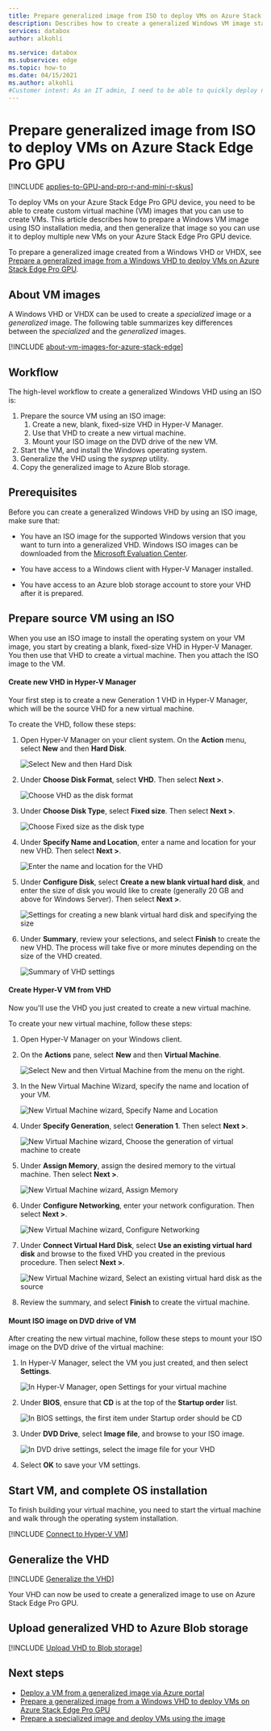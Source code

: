 ```yaml
---
title: Prepare generalized image from ISO to deploy VMs on Azure Stack Edge Pro GPU
description: Describes how to create a generalized Windows VM image starting from an ISO. Use this generalized image to deploy virtual machines on your Azure Stack Edge Pro GPU device.
services: databox
author: alkohli

ms.service: databox
ms.subservice: edge
ms.topic: how-to
ms.date: 04/15/2021
ms.author: alkohli
#Customer intent: As an IT admin, I need to be able to quickly deploy new Windows virtual machines on my Azure Stack Edge Pro GPU device, and I want to use an ISO image for OS installation.
---
```


# Prepare generalized image from ISO to deploy VMs on Azure Stack Edge Pro GPU 

[!INCLUDE [applies-to-GPU-and-pro-r-and-mini-r-skus](../../includes/azure-stack-edge-applies-to-gpu-pro-r-mini-r-sku.md)]

To deploy VMs on your Azure Stack Edge Pro GPU device, you need to be able to create custom virtual machine (VM) images that you can use to create VMs. This article describes how to prepare a Windows VM image using ISO installation media, and then generalize that image so you can use it to deploy multiple new VMs on your Azure Stack Edge Pro GPU device.

To prepare a generalized image created from a Windows VHD or VHDX, see [Prepare a generalized image from a Windows VHD to deploy VMs on Azure Stack Edge Pro GPU](azure-stack-edge-gpu-prepare-windows-vhd-generalized-image.md).

## About VM images

A Windows VHD or VHDX can be used to create a *specialized* image or a *generalized* image. The following table summarizes key differences between the *specialized* and the *generalized* images.

[!INCLUDE [about-vm-images-for-azure-stack-edge](../../includes/azure-stack-edge-about-vm-images.md)]

## Workflow 

The high-level workflow to create a generalized Windows VHD using an ISO is:

1. Prepare the source VM using an ISO image:
   1. Create a new, blank, fixed-size VHD in Hyper-V Manager.
   1. Use that VHD to create a new virtual machine.
   1. Mount your ISO image on the DVD drive of the new VM.
1. Start the VM, and install the Windows operating system.
1. Generalize the VHD using the *sysprep* utility.
1. Copy the generalized image to Azure Blob storage.

## Prerequisites

Before you can create a generalized Windows VHD by using an ISO image, make sure that:

- You have an ISO image for the supported Windows version that you want to turn into a generalized VHD. Windows ISO images can be downloaded from the [Microsoft Evaluation Center](https://www.microsoft.com/en-us/evalcenter/).

- You have access to a Windows client with Hyper-V Manager installed.

- You have access to an Azure blob storage account to store your VHD after it is prepared.

## Prepare source VM using an ISO

When you use an ISO image to install the operating system on your VM image, you start by creating a blank, fixed-size VHD in Hyper-V Manager. You then use that VHD to create a virtual machine. Then you attach the ISO image to the VM.

#### Create new VHD in Hyper-V Manager

Your first step is to create a new Generation 1 VHD in Hyper-V Manager, which will be the source VHD for a new virtual machine.

To create the VHD, follow these steps:

1. Open Hyper-V Manager on your client system. On the **Action** menu, select **New** and then **Hard Disk**.

   ![Select New and then Hard Disk](./media/azure-stack-edge-gpu-prepare-windows-generalized-image-iso/vhd-from-iso-01.png)

1. Under **Choose Disk Format**, select **VHD**. Then select **Next >**. 

   ![Choose VHD as the disk format](./media/azure-stack-edge-gpu-prepare-windows-generalized-image-iso/vhd-from-iso-02.png)

2. Under **Choose Disk Type**, select **Fixed size**. Then select **Next >**.

   ![Choose Fixed size as the disk type](./media/azure-stack-edge-gpu-prepare-windows-generalized-image-iso/vhd-from-iso-03.png)

3. Under **Specify Name and Location**, enter a name and location for your new VHD. Then select **Next >**.

   ![Enter the name and location for the VHD](./media/azure-stack-edge-gpu-prepare-windows-generalized-image-iso/vhd-from-iso-04.png)

4. Under **Configure Disk**, select **Create a new blank virtual hard disk**, and enter the size of disk you would like to create (generally 20 GB and above for Windows Server). Then select **Next >**.

   ![Settings for creating a new blank virtual hard disk and specifying the size](./media/azure-stack-edge-gpu-prepare-windows-generalized-image-iso/vhd-from-iso-05.png)

5. Under **Summary**, review your selections, and select **Finish** to create the new VHD. The process will take five or more minutes depending on the size of the VHD created.

   ![Summary of VHD settings](./media/azure-stack-edge-gpu-prepare-windows-generalized-image-iso/vhd-from-iso-06.png)

#### Create Hyper-V VM from VHD

Now you'll use the VHD you just created to create a new virtual machine.

To create your new virtual machine, follow these steps:

1. Open Hyper-V Manager on your Windows client.

2. On the **Actions** pane, select **New** and then **Virtual Machine**.

   ![Select New and then Virtual Machine from the menu on the right.](./media/azure-stack-edge-gpu-prepare-windows-generalized-image-iso/vhd-from-iso-07.png)

3. In the New Virtual Machine Wizard, specify the name and location of your VM.

   ![New Virtual Machine wizard, Specify Name and Location](./media/azure-stack-edge-gpu-prepare-windows-generalized-image-iso/vhd-from-iso-08.png)

4. Under **Specify Generation**, select **Generation 1**. Then select **Next >**.

   ![New Virtual Machine wizard, Choose the generation of virtual machine to create](./media/azure-stack-edge-gpu-prepare-windows-generalized-image-iso/vhd-from-iso-09.png)

5. Under **Assign Memory**, assign the desired memory to the virtual machine. Then select **Next >**.

   ![New Virtual Machine wizard, Assign Memory](./media/azure-stack-edge-gpu-prepare-windows-generalized-image-iso/vhd-from-iso-10.png)

6. Under **Configure Networking**, enter your network configuration. Then select **Next >**.

   ![New Virtual Machine wizard, Configure Networking](./media/azure-stack-edge-gpu-prepare-windows-generalized-image-iso/vhd-from-iso-11.png)

7. Under **Connect Virtual Hard Disk**, select **Use an existing virtual hard disk** and browse to the fixed VHD you created in the previous procedure. Then select **Next >**. 

   ![New Virtual Machine wizard, Select an existing virtual hard disk as the source](./media/azure-stack-edge-gpu-prepare-windows-generalized-image-iso/vhd-from-iso-12.png)

8. Review the summary, and select **Finish** to create the virtual machine. 

#### Mount ISO image on DVD drive of VM

After creating the new virtual machine, follow these steps to mount your ISO image on the DVD drive of the virtual machine:

1. In Hyper-V Manager, select the VM you just created, and then select **Settings**.
 
   ![In Hyper-V Manager, open Settings for your virtual machine](./media/azure-stack-edge-gpu-prepare-windows-generalized-image-iso/vhd-from-iso-13.png)

2. Under **BIOS**, ensure that **CD** is at the top of the **Startup order** list.

   ![In BIOS settings, the first item under Startup order should be CD](./media/azure-stack-edge-gpu-prepare-windows-generalized-image-iso/vhd-from-iso-14.png)

3. Under **DVD Drive**, select **Image file**, and browse to your ISO image.  

   ![In DVD drive settings, select the image file for your VHD](./media/azure-stack-edge-gpu-prepare-windows-generalized-image-iso/vhd-from-iso-15.png)

4. Select **OK** to save your VM settings.

## Start VM, and complete OS installation

To finish building your virtual machine, you need to start the virtual machine and walk through the operating system installation.

[!INCLUDE [Connect to Hyper-V VM](../../includes/azure-stack-edge-connect-to-hyperv-vm.md)]

## Generalize the VHD  

[!INCLUDE [Generalize the VHD](../../includes/azure-stack-edge-generalize-vhd.md)]

Your VHD can now be used to create a generalized image to use on Azure Stack Edge Pro GPU.

## Upload generalized VHD to Azure Blob storage

[!INCLUDE [Upload VHD to Blob storage](../../includes/azure-stack-edge-upload-vhd-to-blob-storage.md)]

## Next steps

- [Deploy a VM from a generalized image via Azure portal](azure-stack-edge-gpu-deploy-virtual-machine-portal.md)
- [Prepare a generalized image from a Windows VHD to deploy VMs on Azure Stack Edge Pro GPU](azure-stack-edge-gpu-prepare-windows-vhd-generalized-image.md)
- [Prepare a specialized image and deploy VMs using the image](azure-stack-edge-gpu-deploy-vm-specialized-image-powershell.md) 
